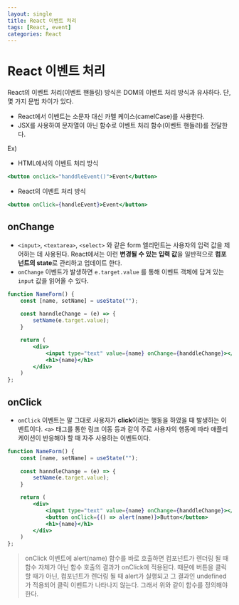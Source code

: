 ```yaml
---
layout: single
title: React 이벤트 처리
tags: [React, event]
categories: React
---
```




# React 이벤트 처리

React의 이벤트 처리(이벤트 핸들링) 방식은 DOM의 이벤트 처리 방식과 유사하다. 단, 몇 가지 문법 차이가 있다.

- React에서 이벤트는 소문자 대신 카멜 케이스(camelCase)를 사용한다.
- JSX를 사용하여 문자열이 아닌 함수로 이벤트 처리 함수(이벤트 핸들러)를 전달한다.

Ex)

- HTML에서의 이벤트 처리 방식

```jsx
<button onclick="handdleEvent()">Event</button>
```

- React의 이벤트 처리 방식

```jsx
<button onClick={handleEvent}>Event</button>
```

## onChange

- `<input>`, `<textarea>`, `<select>` 와 같은 form 엘리먼트는 사용자의 입력 값을 제어하는 데 사용된다. React에서는 이런 **변경될 수 있는 입력 값**을 일반적으로 **컴포넌트의 state**로 관리하고 업데이트 한다.
- `onChange` 이벤트가 발생하면 `e.target.value` 를 통해 이벤트 객체에 담겨 있는 `input` 값을 읽어올 수 있다.

```jsx
function NameForm() {
    const [name, setName] = useState("");
    
    const hanndleChange = (e) => {
        setName(e.target.value);
    }

    return (
        <div>
            <input type="text" value={name} onChange={handdleChange}></input>
            <h1>{name}</h1>
        </div>
    )
};
```

## onClick

- `onClick` 이벤트는 말 그대로 사용자가 **click**이라는 행동을 하였을 때 발생하는 이벤트이다. `<a>` 태그를 통한 링크 이동 등과 같이 주로 사용자의 행동에 따라 애플리케이션이 반응해야 할 때 자주 사용하는 이벤트이다.

```jsx
function NameForm() {
    const [name, setName] = useState("");
    
    const hanndleChange = (e) => {
        setName(e.target.value);
    }

    return (
        <div>
            <input type="text" value={name} onChange={handdleChange}></input>
            <button onClick={() => alert(name)}>Button</button>
            <h1>{name}</h1>
        </div>
    )
};
```

> onClick 이벤트에 alert(name) 함수를 바로 호출하면 컴포넌트가 렌더링 될 때 함수 자체가 아닌 함수 호출의 결과가 onClick에 적용된다. 때문에 버튼을 클릭할 때가 아닌, 컴포넌트가 렌더링 될 때 alert가 실행되고 그 결과인 undefined가 적용되어 클릭 이벤트가 나타나지 않는다. 그래서 위와 같이 함수를 정의해야 한다.